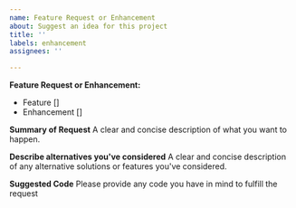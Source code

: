 ```yaml
---
name: Feature Request or Enhancement
about: Suggest an idea for this project
title: ''
labels: enhancement
assignees: ''

---
```


**Feature Request or Enhancement:**

- Feature []
- Enhancement []

**Summary of Request**
A clear and concise description of what you want to happen.

**Describe alternatives you've considered**
A clear and concise description of any alternative solutions or features you've considered.

**Suggested Code**
Please provide any code you have in mind to fulfill the request
